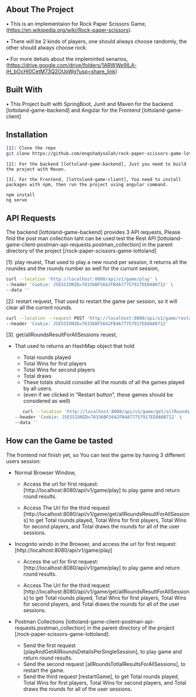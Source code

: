 ## About The Project

 • This is an implementaion for Rock Paper Scissors Game, (https://en.wikipedia.org/wiki/Rock-paper-scissors).

• There will be 2 kinds of players, one should always choose randomly, the other should always choose rock.

• For more detials about the impleminted senarios, (https://drive.google.com/drive/folders/1ARWWe9ILA-jH_bOcHl0CetM73Q2OUpWg?usp=share_link)


## Built With

• This Project built with SpringBoot, Junit and Maven for the backend [lottoland-game-backend] and Angular for the Frontend [lottoland-game-client]


## Installation

   ```sh
[1]: Clone the repo
   git clone https://github.com/engshadysalah/rock-paper-scissors-game-lottoland.git

   ```
   ```
[2]: For the backend [lottoland-game-backend], Just you need to build the project with Maven.
   ```

   ```
[3]. For the Frontend, [lottoland-game-client], You need to install packages with npm, then run the project using angular command.

   npm install
   ng serve
   ```

## API Requests
The backend [lottoland-game-backend] provides 3 API requests, Please find the post man collection taht can be used test the Rest API [lottoland-game-client-postman-api-requests.postman_collection] in the parent directory of the project [/rock-paper-scissors-game-lottoland]

[1]: play reuest, That used to play a new round per session, it returns all the roundes  and the rounds number as well for the currunt session, 

   ```sh
curl --location 'http://localhost:8080/api/v1/game/play' \
--header 'Cookie: JSESSIONID=78336BF5642FB4A77757917EE0A08712' \
--data ''
   ```

  
[2]: restart request, That used to restart the game per session, so it will clear all the current rounds.
   ```sh
curl --location --request POST 'http://localhost:8080/api/v1/game/restart' \
--header 'Cookie: JSESSIONID=78336BF5642FB4A77757917EE0A08712'
   ```


[3]. get/allRoundsResultForAllSessions reuest, 
* That used to returns  an HashMap object that hold
    * Total rounds played
    * Total Wins for first players
    * Total Wins for second players
    * Total draws
    * These totals should consider all the rounds of all the games played by all users.
    *   (even if we clicked in "Restart button", these games should be considered as well)

   ``` sh
      curl --location 'http://localhost:8080/api/v1/game/get/allRoundsResultForAllSessions' \
   --header 'Cookie: JSESSIONID=78336BF5642FB4A77757917EE0A08712' \
   --data ''


## How can the Game be tasted
The frontend not finish yet, so You can test the game by having 3 different users session:
* Normal Browser Window, 
   * Access the url for first request: [http://localhost:8080/api/v1/game/play] to play game and return round results.

   * Access The Url for the third request [http://localhost:8080/api/v1/game/get/allRoundsResultForAllSessions] to get Total rounds played, Total Wins for first players, Total Wins for second players, and Total draws the rounds for all of the user sessions.


* Incognito windo in the Browser, and access the url for first request: [http://localhost:8080/api/v1/game/play]
   * Access the url for first request: [http://localhost:8080/api/v1/game/play] to play game and return round results.

   * Access The Url for the third request [http://localhost:8080/api/v1/game/get/allRoundsResultForAllSessions] to get Total rounds played, Total Wins for first players, Total Wins for second players, and Total draws the rounds for all of the user sessions.

* Postman Collections [lottoland-game-client-postman-api-requests.postman_collection] in the parent directory of the project [/rock-paper-scissors-game-lottoland]:
   * Send the first request [playAndGetAllRoundsDetailsPerSingleSession], to play game and return round results.
   * Send the second request [allRoundsTotlalResultsForAllSessions], to restart the game.
   * Send the third request [restartGame], to get Total rounds played, Total Wins for first players, Total Wins for second players, and Total draws the rounds for all of the user sessions.


